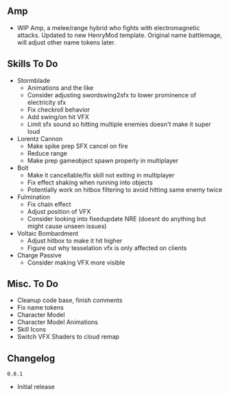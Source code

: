 ## Amp
- WIP Amp, a melee/range hybrid who fights with electromagnetic attacks. Updated to new HenryMod template. Original name battlemage, will adjust other name tokens later.

## Skills To Do
- Stormblade
  - Animations and the like
  - Consider adjusting swordswing2sfx to lower prominence of electricity sfx
  - Fix checkroll behavior
  - Add swing/on hit VFX
  - Limit sfx sound so hitting multiple enemies doesn't make it super loud
- Lorentz Cannon
  - Make spike prep SFX cancel on fire
  - Reduce range
  - Make prep gameobject spawn properly in multiplayer
- Bolt 
  - Make it cancellable/fix skill not exiting in multiplayer
  - Fix effect shaking when running into objects
  - Potentially work on hitbox filtering to avoid hitting same enemy twice
- Fulmination
  - Fix chain effect
  - Adjust position of VFX
  - Consider looking into fixedupdate NRE (doesnt do anything but might cause unseen issues)
- Voltaic Bombardment
  - Adjust hitbox to make it hit higher
  - Figure out why tesselation vfx is only affected on clients
- Charge Passive
  - Consider making VFX more visible

## Misc. To Do
- Cleanup code base, finish comments
- Fix name tokens
- Character Model
- Character Model Animations
- Skill Icons
- Switch VFX Shaders to cloud remap

## Changelog
`0.0.1`
- Initial release
